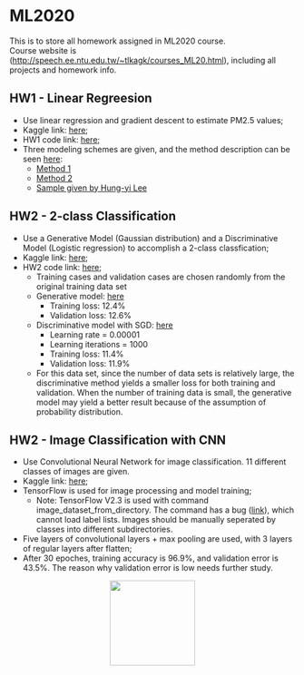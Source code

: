 # ML2020
This is to store all homework assigned in ML2020 course.  
Course website is (http://speech.ee.ntu.edu.tw/~tlkagk/courses_ML20.html), including all projects and homework info.

## HW1 - Linear Regreesion
- Use linear regression and gradient descent to estimate PM2.5 values;
- Kaggle link: [here](https://www.kaggle.com/c/ml2020spring-hw1/overview);
- HW1 code link: [here](https://github.com/hansxiao7/ML2020/tree/main/HW1);
- Three modeling schemes are given, and the method description can be seen [here](https://github.com/hansxiao7/ML2020/blob/main/HW1/HW1%20Method%20Description.pdf):
  - [Method 1](https://github.com/hansxiao7/ML2020/tree/main/HW1/Trial%201)
  - [Method 2](https://github.com/hansxiao7/ML2020/tree/main/HW1/Trial%202)
  - [Sample given by Hung-yi Lee](https://colab.research.google.com/drive/131sSqmrmWXfjFZ3jWSELl8cm0Ox5ah3C)
## HW2 - 2-class Classification
- Use a Generative Model (Gaussian distribution) and a Discriminative Model (Logistic regression) to accomplish a 2-class classfication; 
- Kaggle link: [here](https://www.kaggle.com/c/ml2020spring-hw2/overview);
- HW2 code link: [here](https://github.com/hansxiao7/ML2020/tree/main/HW2);
  - Training cases and validation cases are chosen randomly from the original training data set
  - Generative model: [here](https://github.com/hansxiao7/ML2020/blob/main/HW2/Generative_model.py)
    - Training loss: 12.4%
    - Validation loss: 12.6%
  - Discriminative model with SGD: [here](https://github.com/hansxiao7/ML2020/blob/main/HW2/Discriminative_model.py)
    - Learning rate = 0.00001
    - Learning iterations = 1000
    - Training loss: 11.4%
    - Validation loss: 11.9%
  - For this data set, since the number of data sets is relatively large, the discriminative method yields a smaller loss for both training and validation. When the number of training data is small, the generative model may yield a better result because of the assumption of probability distribution.
## HW2 - Image Classification with CNN
- Use Convolutional Neural Network for image classification. 11 different classes of images are given.
- Kaggle link: [here](https://www.kaggle.com/c/ml2020spring-hw3/overview);
- TensorFlow is used for image processing and model training;
  - Note: TensorFlow V2.3 is used with command image_dataset_from_directory. The command has a bug ([link](https://github.com/tensorflow/tensorflow/issues/44752)), which cannot load label lists. Images should be manually seperated by classes into different subdirectories. 
- Five layers of convolutional layers + max pooling are used, with 3 layers of regular layers after flatten;
- After 30 epoches, training accuracy is 96.9%, and validation error is 43.5%. The reason why validation error is low needs further study.
<div align=center><img width="150" height="150" src="https://github.com/hansxiao7/ML2020/blob/main/HW3/Accuracy.jpg"/></div>
